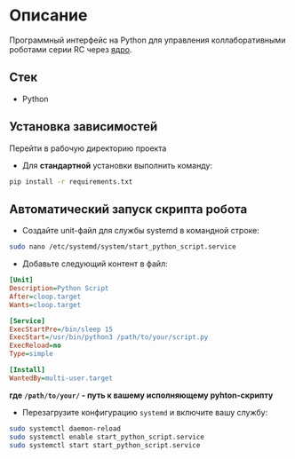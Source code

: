 # Описание

Программный интерфейс на Python для управления коллаборативными роботами серии RC через [ядро](https://dev.rozum.com/rozum-emb/09/07/01).

## Стек

- Python

## Установка зависимостей

 Перейти в рабочую директорию проекта

- Для **стандартной** установки выполнить команду:

```bash
pip install -r requirements.txt
```

## Автоматический запуск скрипта робота

- Создайте unit-файл для службы systemd в командной строке:

```bash
sudo nano /etc/systemd/system/start_python_script.service
```

- Добавьте следующий контент в файл:

```ini
[Unit]
Description=Python Script
After=cloop.target
Wants=cloop.target

[Service]
ExecStartPre=/bin/sleep 15
ExecStart=/usr/bin/python3 /path/to/your/script.py
ExecReload=no
Type=simple

[Install]
WantedBy=multi-user.target
```

**где `/path/to/your/` - путь  к вашему исполняющему pyhton-скрипту**

- Перезагрузите конфигурацию `systemd` и включите вашу службу:

```bash
sudo systemctl daemon-reload
sudo systemctl enable start_python_script.service
sudo systemctl start start_python_script.service
```

